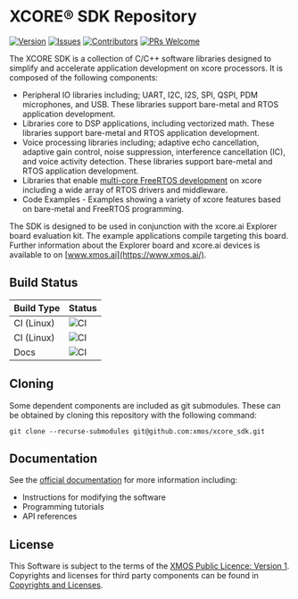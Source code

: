 # XCORE:registered: SDK Repository

[![Version](https://img.shields.io/github/v/release/xmos/xcore_sdk?include_prereleases)](https://github.com/xmos/xcore_sdk/releases/latest)
[![Issues](https://img.shields.io/github/issues/xmos/xcore_sdk)](https://github.com/xmos/xcore_sdk/issues)
[![Contributors](https://img.shields.io/github/contributors/xmos/xcore_sdk)](https://github.com/xmos/xcore_sdk/graphs/contributors)
[![PRs Welcome](https://img.shields.io/badge/PRs-welcome-brightgreen.svg?style=flat-square)](https://github.com/xmos/xcore_sdk/pulls)

The XCORE SDK is a collection of C/C++ software libraries designed to simplify and accelerate application development on xcore processors. It is composed of the following components:

- Peripheral IO libraries including; UART, I2C, I2S, SPI, QSPI, PDM microphones, and USB. These libraries support bare-metal and RTOS application development.
- Libraries core to DSP applications, including vectorized math.  These libraries support bare-metal and RTOS application development. 
- Voice processing libraries including; adaptive echo cancellation, adaptive gain control, noise suppression, interference cancellation (IC), and voice activity detection. These libraries support bare-metal and RTOS application development.
- Libraries that enable [multi-core FreeRTOS development](https://www.freertos.org/symmetric-multiprocessing-introduction.html) on xcore including a wide array of RTOS drivers and middleware.
- Code Examples - Examples showing a variety of xcore features based on bare-metal and FreeRTOS programming.

The SDK is designed to be used in conjunction with the xcore.ai Explorer board evaluation kit. The example applications compile targeting this board. Further information about the Explorer board and xcore.ai devices is available to on [www.xmos.ai](https://www.xmos.ai/).

## Build Status

Build Type       |    Status     |
-----------      | --------------|
CI (Linux)       | ![CI](https://github.com/xmos/xcore_sdk/actions/workflows/ci_examples.yml/badge.svg?branch=develop&event=push) |
CI (Linux)       | ![CI](https://github.com/xmos/xcore_sdk/actions/workflows/ci_tests.yml/badge.svg?branch=develop&event=push) |
Docs             | ![CI](https://github.com/xmos/xcore_sdk/actions/workflows/docs.yml/badge.svg?branch=develop&event=push) |

## Cloning

Some dependent components are included as git submodules. These can be obtained by cloning this repository with the following command:

    git clone --recurse-submodules git@github.com:xmos/xcore_sdk.git

## Documentation

See the [official documentation](https://www.xmos.ai/documentation/XM-014660-PC-2/html/) for more information including:

- Instructions for modifying the software
- Programming tutorials
- API references

## License

This Software is subject to the terms of the [XMOS Public Licence: Version 1](https://github.com/xmos/xcore_sdk/blob/develop/LICENSE.rst). Copyrights and licenses for third party components can be found in [Copyrights and Licenses](https://github.com/xmos/xcore_sdk/blob/develop/doc/shared/legal.rst).

